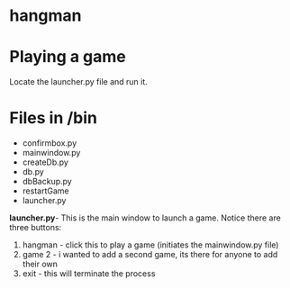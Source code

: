 # hangman


<h1>Playing a game</h1>
<p>Locate the launcher.py file and run it.</p>


<h1>Files in /bin</h1>
<ul>
  <li>confirmbox.py</li>
  <li>mainwindow.py</li>
  <li>createDb.py</li>
  <li>db.py</li>
  <li>dbBackup.py</li>
  <li>restartGame</li>
  <li>launcher.py</li>

</ul>

<p><strong>launcher.py</strong>- This is the main window to launch a game.  Notice there are three buttons:</p>
<ol>
  <li>hangman - click this to play a game (initiates the mainwindow.py file)</li>
  <li>game 2 - i wanted to add a second game, its there for anyone to add their own</li>
  <li>exit - this will terminate the process</li>
</ol>
